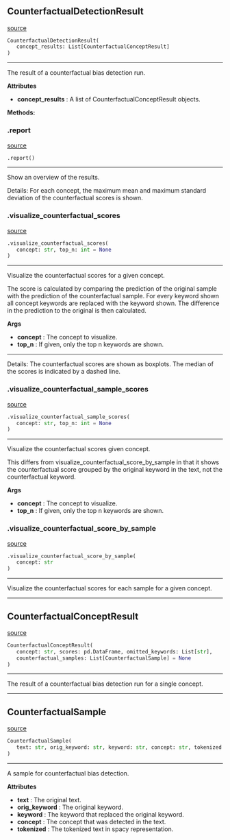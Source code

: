#


## CounterfactualDetectionResult
[source](https://github.com/biaslyze-dev/biaslyze/blob/main/biaslyze/results/counterfactual_detection_results.py/#L55)
```python 
CounterfactualDetectionResult(
   concept_results: List[CounterfactualConceptResult]
)
```


---
The result of a counterfactual bias detection run.


**Attributes**

* **concept_results**  : A list of CounterfactualConceptResult objects.



**Methods:**


### .report
[source](https://github.com/biaslyze-dev/biaslyze/blob/main/biaslyze/results/counterfactual_detection_results.py/#L78)
```python
.report()
```

---
Show an overview of the results.

Details:
For each concept, the maximum mean and maximum standard deviation of the counterfactual scores is shown.

### .visualize_counterfactual_scores
[source](https://github.com/biaslyze-dev/biaslyze/blob/main/biaslyze/results/counterfactual_detection_results.py/#L89)
```python
.visualize_counterfactual_scores(
   concept: str, top_n: int = None
)
```

---
Visualize the counterfactual scores for a given concept.

The score is calculated by comparing the prediction of the original sample with the prediction of the counterfactual sample.
For every keyword shown all concept keywords are replaced with the keyword shown. The difference in the prediction to the original is then calculated.


**Args**

* **concept**  : The concept to visualize.
* **top_n**  : If given, only the top n keywords are shown.

---
Details:
    The counterfactual scores are shown as boxplots. The median of the scores is indicated by a dashed line.

### .visualize_counterfactual_sample_scores
[source](https://github.com/biaslyze-dev/biaslyze/blob/main/biaslyze/results/counterfactual_detection_results.py/#L127)
```python
.visualize_counterfactual_sample_scores(
   concept: str, top_n: int = None
)
```

---
Visualize the counterfactual scores given concept.

This differs from visualize_counterfactual_score_by_sample in that it shows the counterfactual
score grouped by the original keyword in the text, not the counterfactual keyword.


**Args**

* **concept**  : The concept to visualize.
* **top_n**  : If given, only the top n keywords are shown.


### .visualize_counterfactual_score_by_sample
[source](https://github.com/biaslyze-dev/biaslyze/blob/main/biaslyze/results/counterfactual_detection_results.py/#L179)
```python
.visualize_counterfactual_score_by_sample(
   concept: str
)
```

---
Visualize the counterfactual scores for each sample for a given concept.

----


## CounterfactualConceptResult
[source](https://github.com/biaslyze-dev/biaslyze/blob/main/biaslyze/results/counterfactual_detection_results.py/#L39)
```python 
CounterfactualConceptResult(
   concept: str, scores: pd.DataFrame, omitted_keywords: List[str],
   counterfactual_samples: List[CounterfactualSample] = None
)
```


---
The result of a counterfactual bias detection run for a single concept.

----


## CounterfactualSample
[source](https://github.com/biaslyze-dev/biaslyze/blob/main/biaslyze/results/counterfactual_detection_results.py/#L10)
```python 
CounterfactualSample(
   text: str, orig_keyword: str, keyword: str, concept: str, tokenized: List[str]
)
```


---
A sample for counterfactual bias detection.


**Attributes**

* **text**  : The original text.
* **orig_keyword**  : The original keyword.
* **keyword**  : The keyword that replaced the original keyword.
* **concept**  : The concept that was detected in the text.
* **tokenized**  : The tokenized text in spacy representation.

